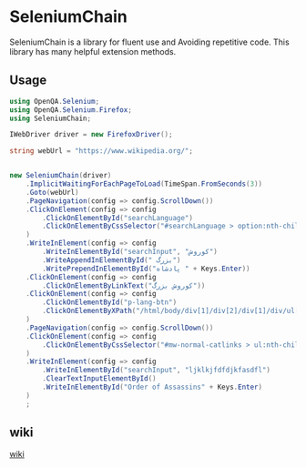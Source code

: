 # SeleniumChain

SeleniumChain is a library for fluent use and Avoiding repetitive code. This library has many helpful extension methods.

## Usage

```csharp
using OpenQA.Selenium;
using OpenQA.Selenium.Firefox;
using SeleniumChain;

IWebDriver driver = new FirefoxDriver();

string webUrl = "https://www.wikipedia.org/";


new SeleniumChain(driver)
	.ImplicitWaitingForEachPageToLoad(TimeSpan.FromSeconds(3))
	.Goto(webUrl)
	.PageNavigation(config => config.ScrollDown())
	.ClickOnElement(config => config
		.ClickOnElementById("searchLanguage")
		.ClickOnElementByCssSelector("#searchLanguage > option:nth-child(21)")
	)
	.WriteInElement(config => config
		.WriteInElementById("searchInput", "کوروش")
		.WriteAppendInElementById(" بزرگ")
		.WritePrependInElementById("پادشاه " + Keys.Enter))
	.ClickOnElement(config => config
		.ClickOnElementByLinkText("کوروش بزرگ"))
	.ClickOnElement(config => config
		.ClickOnElementById("p-lang-btn")
		.ClickOnElementByXPath("/html/body/div[1]/div[2]/div[1]/div/ul[2]/li[3]/a")
	)
	.PageNavigation(config => config.ScrollDown())
	.ClickOnElement(config => config
		.ClickOnElementByCssSelector("#mw-normal-catlinks > ul:nth-child(2) > li:nth-child(1) > a:nth-child(1)")
	)
	.WriteInElement(config => config
		.WriteInElementById("searchInput", "ljklkjfdfdjkfasdfl")
		.ClearTextInputElementById()
		.WriteInElementById("Order of Assassins" + Keys.Enter)
	)
	;
```

## wiki
[wiki](https://github.com/Arman-Espiar/SeleniumChain/wiki)
